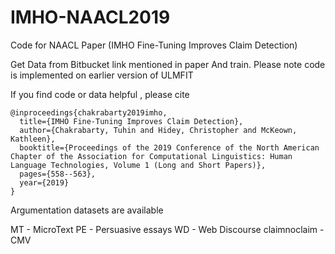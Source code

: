 # IMHO-NAACL2019
Code for NAACL Paper (IMHO Fine-Tuning Improves Claim Detection)

Get Data from Bitbucket link mentioned in paper 
And train.
Please note code is implemented on earlier version of ULMFIT 


If you find code or data helpful , please cite

    @inproceedings{chakrabarty2019imho,
      title={IMHO Fine-Tuning Improves Claim Detection},
      author={Chakrabarty, Tuhin and Hidey, Christopher and McKeown, Kathleen},
      booktitle={Proceedings of the 2019 Conference of the North American Chapter of the Association for Computational Linguistics: Human Language Technologies, Volume 1 (Long and Short Papers)},
      pages={558--563},
      year={2019}
    }


Argumentation datasets are available

MT - MicroText
PE - Persuasive essays
WD - Web Discourse
claimnoclaim - CMV
